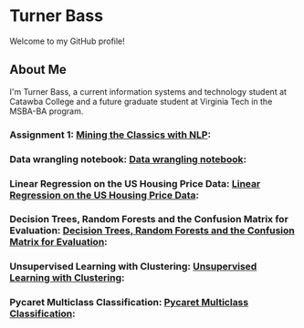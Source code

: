 # Turner Bass

Welcome to my GitHub profile!

## About Me

I'm Turner Bass, a current information systems and technology student at Catawba College and a future graduate student at Virginia Tech in the MSBA-BA program. 


### Assignment 1: [Mining the Classics with NLP](https://githubtocolab.com/theturnerbass/Main-Page/blob/main/Chapter_1_HW.ipynb): 
### Data wrangling notebook: [Data wrangling notebook](https://githubtocolab.com/theturnerbass/Main-Page/blob/main/data_wrangling_exercise.ipynb): 
### Linear Regression on the US Housing Price Data: [Linear Regression on the US Housing Price Data](https://githubtocolab.com/theturnerbass/Main-Page/blob/main/chapter15_16_HW5_Lab.ipynb):
### Decision Trees, Random Forests and the Confusion Matrix for Evaluation: [Decision Trees, Random Forests and the Confusion Matrix for Evaluation](https://githubtocolab.com/theturnerbass/Main-Page/blob/main/homework7_decision_trees.ipynb):
### Unsupervised Learning with Clustering: [Unsupervised Learning with Clustering](https://githubtocolab.com/theturnerbass/Main-Page/blob/main/Customer_Segmentation_Using_Clustering_with_output.ipynb):
### Pycaret Multiclass Classification: [Pycaret Multiclass Classification](https://githubtocolab.com/theturnerbass/Main-Page/blob/main/Customer_Segmentation_Using_Clustering_with_output.ipynb):
